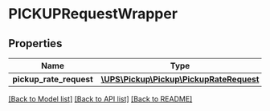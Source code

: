 # PICKUPRequestWrapper

## Properties
Name | Type | Description | Notes
------------ | ------------- | ------------- | -------------
**pickup_rate_request** | [**\UPS\Pickup\Pickup\PickupRateRequest**](PickupRateRequest.md) |  | 

[[Back to Model list]](../../README.md#documentation-for-models) [[Back to API list]](../../README.md#documentation-for-api-endpoints) [[Back to README]](../../README.md)

